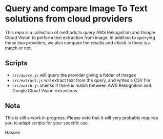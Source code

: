 # Query and compare Image To Text solutions from cloud providers

This repo is a collection of methods to query AWS Rekognition and Google Cloud Vision to perform text extraction from image. In addition to querying these two providers, we also compare the results and check is there is a match or not.

## Scripts

- `src/query.js` will query the provider giving a folder of images
- `src/extract.js` will extract text from the query, and writes a CSV file
- `src/match.js` checks if there is match between AWS Rekognition and Google Cloud Vision extractions

## Nota

This is still a work in progress. Please note that it will very probably requires you to adapt scripts for your specific use.

Hassen

